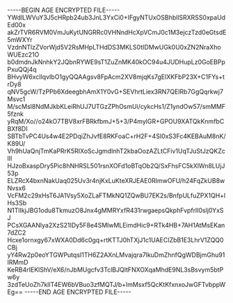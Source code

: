 -----BEGIN AGE ENCRYPTED FILE-----
YWdlLWVuY3J5cHRpb24ub3JnL3YxCi0+IFgyNTUxOSBhbllSRXRSS0xpaUdEd00x
akZrTVR6RVM0VmJuKytUNGRRc0VHNndHcXpVCmJ0c1M3ejczTzd0eGtsdE5mWXYr
VzdnNTlzZVorWjd5V2RsMHpLTHdDS3MKLS0tIDMwUGk0U0xZN2NraXhoWUEzc21O
b0dmdnJkNnhkY2JQbnRYWE9sT1ZuZnMK40kOC94u4JUDHupLz0GoEBPpPxuQQj4q
BHvyW6xcIlqvIbO1gyQQAAgsv8FpAcm2XV8mjqKs7gElXKFbP23X+C1FYs+trDy8
qNV5gcW/TzPPb6XdeegbhAmX1Y0vG+SEVhrtLiex3RN7QEIRb7GgQqrkwj7Msvc1
M/scMsl8NdMJkbKLeiRhUJ7UTGzZPhOsmUi/cykcHs1/Z1yndOw57/smMMF5fznk
yRqM/Xo//o24kO7TBV8xrFBRkfbmJ+5+3/P4mylGR+GPOU9XATQkKnmfbCBXf8DI
SBTbTvPC4Us4w4E2PDqiZhJvfE8RKFoaC+rH2F+4SI0xS3Fc4KEBAuM8nK/K89U/
Vh9hUaQnjTmKaPRrK5RIXoScJgmdlnhT2kbaOozAZLtCFiv1UqTJuStJzQKZclIl
HJzoBxaspDry5Pic8hNHRSL501rsnXOFd1oBTqOb2Q/SxFhsFC5kXlWn8LUjJ53p
ELZRcX4bxnNakUaq025Uv3r4njKxLuKteXRJEAE0RImwOFU/h24FqZkUB8wNvsx6
VcFM2c29xHsT6JA1Vsy5XoZLaFTMkNQ1ZQwBU7EK2s/BnfpULfuZPX1QH+lHs3Sb
N1TlIkjJBG1odu8TkmuzO8Jnx4gMMRYxfR431rwgaepsQkphFvpfrlI0slj0YxSJ
PCsXGAANlya2XzS21IDy5F8e4SMlwMLEimdHic9+RTk4HB+7AH1AtMsEKan7dZC2
Hcxe1ornxgy67xWXA0Dd6c0gq+rtKTTJ0hTXjJ1c1UAECIZbB1E3LhrV1ZQQ0CBj
yY4Rw2p0eoYTGWPutqsI1TH6Z2AXnLMvajqra7lkuDmZhnfQgWDBjmGhu91IRMmD
KeRB4rIEKlShV/eX6/nJbMUgcfv3TclBJQltFNXOXqaMhdE9NL3sBsvym5btPw6y
3zdTeUoZh7kllT4EW6bVBuo3zfMQTJ/b+lmMsxf5QcKtKfxnxoJwGFTvbppWEg==
-----END AGE ENCRYPTED FILE-----
